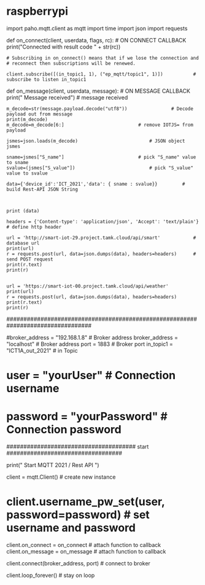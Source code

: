 # raspberrypi
import paho.mqtt.client as mqtt
import time
import json
import requests


def on_connect(client, userdata, flags, rc):  					# ON CONNECT CALLBACK
    print("Connected with result code " + str(rc))

    # Subscribing in on_connect() means that if we lose the connection and
    # reconnect then subscriptions will be renewed.

    client.subscribe([(in_topic1, 1), ("ep_mqtt/topic1", 1)])			# subscribe to listen in_topic1


def on_message(client, userdata, message):					# ON MESSAGE CALLBACK
    print(" Message received")							# message received
  	
    m_decode=str(message.payload.decode("utf8"))				# Decode payload out from message
    print(m_decode)
    m_decode=m_decode[6:]							# remove IOTJS= from payload
 
    jsmes=json.loads(m_decode)							# JSON object jsmes

    sname=jsmes["S_name"]							# pick "S_name" value to sname
    svalue=(jsmes["S_value"])							# pick "S_value" value to svalue

    data={'device_id':'ICT_2021','data': { sname : svalue}}			# build Rest-API JSON String


    	
    print (data)

    headers = {'Content-type': 'application/json', 'Accept': 'text/plain'}	# define http header

    url = 'http://smart-iot-29.project.tamk.cloud/api/smart'			# database url
    print(url)
    r = requests.post(url, data=json.dumps(data), headers=headers)		# send POST request
    print(r.text)
    print(r)


    url = 'https://smart-iot-00.project.tamk.cloud/api/weather'
    print(url)
    r = requests.post(url, data=json.dumps(data), headers=headers)
    print(r.text)
    print(r)
    
#################################################################################

#broker_address = 	"192.168.1.8"  						# Broker address
broker_address = 	"localhost" 						# Broker address
port = 			1883  							# Broker port
in_topic1 =		"ICT1A_out_2021"					# in Topic

# user = 		"yourUser"      					# Connection username
# password = 		"yourPassword"  					# Connection password

######################################  start ##################################

print(" Start MQTT 2021 / Rest API ")

client = mqtt.Client()  							# create new instance

# client.username_pw_set(user, password=password)    				# set username and password

client.on_connect = on_connect  						# attach function to callback
client.on_message = on_message  						# attach function to callback

client.connect(broker_address, port)  						# connect to broker

client.loop_forever()								# stay on loop

